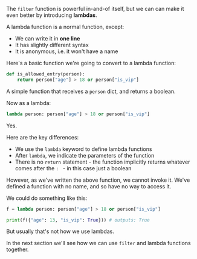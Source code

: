 The `filter` function is powerful in-and-of itself, but we can can make it even better by introducing **lambdas**.



A lambda function is a normal function, except:

- We can write it in **one line**
- It has slightly different syntax
- It is anonymous, i.e. it won't have a name


Here's a basic function we're going to convert to a lambda function:


```python
def is_allowed_entry(person):
    return person["age"] > 18 or person["is_vip"]
```

A simple function that receives a `person` dict, and returns a boolean.

Now as a lambda:


```python
lambda person: person["age"] > 18 or person["is_vip"]
```

Yes.



Here are the key differences:

- We use the `lambda` keyword to define lambda functions
- After `lambda`, we indicate the parameters of the function
- There is no `return` statement - the function implicitly returns whatever comes after the ` :  ` - in this case just a boolean


However, as we've written the above function, we cannot invoke it. We've defined a function with no name, and so have no way to access it.



We could do something like this:


```python
f = lambda person: person["age"] > 18 or person["is_vip"]

print(f({"age": 13, "is_vip": True})) # outputs: True
```

But usually that's not how we use lambdas.



In the next section we'll see how we can use `filter` and lambda functions together.
